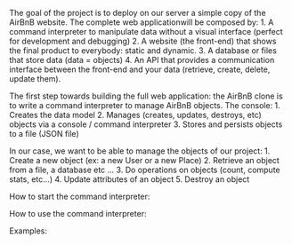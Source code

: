 The goal of the project is to deploy on our server a simple copy of the AirBnB website. The complete web applicationwill be composed by:
	1. A command interpreter to manipulate data without a visual interface (perfect for development and debugging)
	2. A website (the front-end) that shows the final product to everybody: static and dynamic.
	3. A database or files that store data (data = objects)
	4. An API that provides a communication interface between the front-end and your data (retrieve, create, delete, update them).


The first step towards building the full web application: the AirBnB clone is to write a command interpreter to manage AirBnB objects. The console:
	1. Creates the data model
	2. Manages (creates, updates, destroys, etc) objects via a console / command interpreter
	3. Stores and persists objects to a file (JSON file)

 In our case, we want to be able to manage the objects of our project:
	1. Create a new object (ex: a new User or a new Place)
	2. Retrieve an object from a file, a database etc ...
	3. Do operations on objects (count, compute stats, etc...)
	4. Update attributes of an object
	5. Destroy an object

How to start the command interpreter:


How to use the command interpreter:


Examples: 
